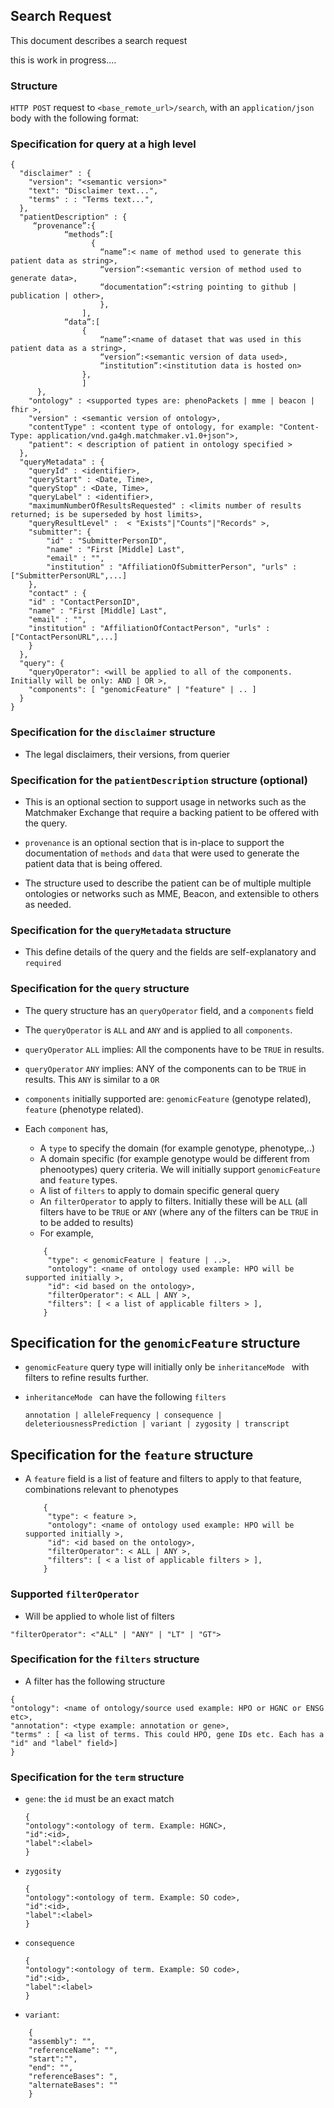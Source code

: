 ## Search Request

This document describes a search request

this is work in progress....

### Structure

`HTTP POST` request to `<base_remote_url>/search`, with an `application/json` body with the following format:

### Specification for query at a high level

```
{
  "disclaimer" : {
  	"version": "<semantic version>"
  	"text": "Disclaimer text...",
  	"terms" : : "Terms text...",
  },
  "patientDescription" : {
	 “provenance”:{	
			“methods”:[
				  {
					“name”:< name of method used to generate this patient data as string>,
					“version”:<semantic version of method used to generate data>,
					“documentation”:<string pointing to github | publication | other>,
				    },
				],
			“data”:[
				{
					“name”:<name of dataset that was used in this patient data as a string>,
					“version”:<semantic version of data used>,
					“institution”:<institution data is hosted on>	
				},
				]
	  },
	"ontology" : <supported types are: phenoPackets | mme | beacon | fhir >,
	"version" : <semantic version of ontology>,
	"contentType" : <content type of ontology, for example: "Content-Type: application/vnd.ga4gh.matchmaker.v1.0+json">, 
	"patient": < description of patient in ontology specified >
  },
  "queryMetadata" : {
	"queryId" : <identifier>,
	"queryStart" : <Date, Time>,
	"queryStop" : <Date, Time>,
	"queryLabel" : <identifier>,
	"maximumNumberOfResultsRequested" : <limits number of results returned; is be superseded by host limits>,
	"queryResultLevel" :  < "Exists"|"Counts"|"Records" >,
	"submitter": {
		"id" : "SubmitterPersonID",
		"name" : "First [Middle] Last",
		"email" : "",
		"institution" : "AffiliationOfSubmitterPerson", "urls" : ["SubmitterPersonURL",...]
	},
	"contact" : {
	"id" : "ContactPersonID",
	"name" : "First [Middle] Last",
	"email" : "",
	"institution" : "AffiliationOfContactPerson", "urls" : ["ContactPersonURL",...]
	}
  },
  "query": {
    "queryOperator": <will be applied to all of the components. Initially will be only: AND | OR >,
    "components": [ "genomicFeature" | "feature" | .. ]
  }
}
```

### Specification for the `disclaimer` structure

* The legal disclaimers, their versions, from querier

### Specification for the `patientDescription` structure (optional)

* This is an optional section to support usage in networks such as the Matchmaker Exchange that require a backing patient to be offered with the query.

* `provenance` is an optional section that is in-place to support the documentation of `methods` and `data` that were used to generate the patient data that is being offered.

* The structure used to describe the patient can be of multiple multiple ontologies or networks such as MME, Beacon, and extensible to others as needed. 

### Specification for the `queryMetadata` structure

* This define details of the query and the fields are self-explanatory and `required`


### Specification for the `query` structure

* The query structure has an `queryOperator` field, and a `components` field

* The `queryOperator` is `ALL` and `ANY` and is applied to all `components`.

* `queryOperator`  `ALL` implies: All the components have to be `TRUE` in results.

* `queryOperator`  `ANY` implies: ANY of the components can to be `TRUE` in results. This `ANY` is similar to a `OR`

* `components` initially supported are:  `genomicFeature` (genotype related), `feature` (phenotype related).

* Each `component` has,
	* A `type` to specify the domain (for example genotype, phenotype,..)
	* A domain specific (for example genotype would be different from phenootypes) query criteria. We will initially support `genomicFeature` and `feature` types.
	* A list of `filters` to apply to domain specific general query
	* An `filterOperator` to apply to filters. Initially these will be `ALL` (all filters have to be `TRUE` or `ANY` (where any of the filters can be `TRUE` in to be added to results)
	* For example,
	
	```
		{
		 "type": < genomicFeature | feature | ..>,
		 "ontology": <name of ontology used example: HPO will be supported initially >,
		 "id": <id based on the ontology>,
		 "filterOperator": < ALL | ANY >,
		 "filters": [ < a list of applicable filters > ],
		}
	```


## Specification for the `genomicFeature` structure

* `genomicFeature` query type will initially only be `inheritanceMode ` with filters to refine results further.

* `inheritanceMode ` can have the following `filters`

	` annotation | alleleFrequency | consequence | deleteriousnessPrediction | variant | zygosity | transcript `
	

## Specification for the `feature` structure

* A `feature` field is a list of feature and filters to apply to that feature, combinations relevant to phenotypes

	```
		{
		 "type": < feature >,
		 "ontology": <name of ontology used example: HPO will be supported initially >,
		 "id": <id based on the ontology>,
		 "filterOperator": < ALL | ANY >,
		 "filters": [ < a list of applicable filters > ],
		}
	```

### Supported `filterOperator`

* Will be applied to whole list of filters

```
"filterOperator": <"ALL" | "ANY" | "LT" | "GT">
```


### Specification for the `filters` structure

 * A filter has the following structure
 
 ```
{
"ontology": <name of ontology/source used example: HPO or HGNC or ENSG etc>,
"annotation": <type example: annotation or gene>,
"terms" : [ <a list of terms. This could HPO, gene IDs etc. Each has a "id" and "label" field>]
}
 ```

### Specification for the `term` structure

* `gene`: the `id` must be an exact match
	```
	{
	"ontology":<ontology of term. Example: HGNC>,
	"id":<id>,
	"label":<label>
	}
	```
* `zygosity`
	```
	{
	"ontology":<ontology of term. Example: SO code>,
	"id":<id>,
	"label":<label>
	}
	```
* `consequence`
	```
	{
	"ontology":<ontology of term. Example: SO code>,
	"id":<id>,
	"label":<label>
	}
	```
* `variant`: 
```
	{
	"assembly": "",
	"referenceName": "",
	"start":"",
	"end": "",
	"referenceBases": ",
	"alternateBases": ""
	}
```
	

